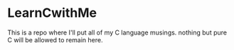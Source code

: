 # LearnCwithMe
This is a repo where I'll put all of my C language musings. nothing but pure C will be allowed to remain here.
